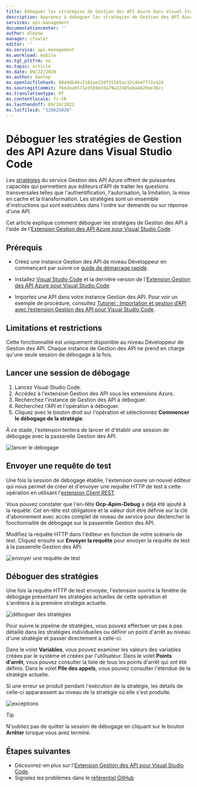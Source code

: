 ```yaml
---
title: Déboguer les stratégies de Gestion des API Azure dans Visual Studio Code | Microsoft Docs
description: Apprenez à déboguer les stratégies de Gestion des API Azure à l'aide de l'extension Visual Studio Code de Gestion des API Azure
services: api-management
documentationcenter: ''
author: dlepow
manager: cfowler
editor: ''
ms.service: api-management
ms.workload: mobile
ms.tgt_pltfrm: na
ms.topic: article
ms.date: 09/22/2020
ms.author: danlep
ms.openlocfilehash: 884ddb46c2182ae22df555b5ac32c4b4ff72c424
ms.sourcegitcommit: f6e2ea5571e35b9ed3a79a22485eba4d20ae36cc
ms.translationtype: HT
ms.contentlocale: fr-FR
ms.lasthandoff: 09/24/2021
ms.locfileid: "128625826"
---
```

# <a name="debug-azure-api-management-policies-in-visual-studio-code"></a>Déboguer les stratégies de Gestion des API Azure dans Visual Studio Code

Les [stratégies](api-management-policies.md) du service Gestion des API Azure offrent de puissantes capacités qui permettent aux éditeurs d'API de traiter les questions transversales telles que l'authentification, l'autorisation, la limitation, la mise en cache et la transformation. Les stratégies sont un ensemble d'instructions qui sont exécutées dans l'ordre sur demande ou sur réponse d'une API. 

Cet article explique comment déboguer les stratégies de Gestion des API à l'aide de l'[Extension Gestion des API Azure pour Visual Studio Code](https://marketplace.visualstudio.com/items?itemName=ms-azuretools.vscode-apimanagement). 

## <a name="prerequisites"></a>Prérequis

* Créez une instance Gestion des API de niveau Développeur en commençant par suivre ce [guide de démarrage rapide](get-started-create-service-instance.md).

* Installez [Visual Studio Code](https://code.visualstudio.com/) et la dernière version de l'[Extension Gestion des API Azure pour Visual Studio Code](https://marketplace.visualstudio.com/items?itemName=ms-azuretools.vscode-apimanagement). 

* Importez une API dans votre instance Gestion des API. Pour voir un exemple de procédure, consultez [Tutoriel : Importation et gestion d’API avec l’extension Gestion des API pour Visual Studio Code](visual-studio-code-tutorial.md).

## <a name="restrictions-and-limitations"></a>Limitations et restrictions

Cette fonctionnalité est uniquement disponible au niveau Développeur de Gestion des API. Chaque instance de Gestion des API ne prend en charge qu'une seule session de débogage à la fois.

## <a name="initiate-a-debugging-session"></a>Lancer une session de débogage

1. Lancez Visual Studio Code.
2. Accédez à l'extension Gestion des API sous les extensions Azure.
3. Recherchez l'instance de Gestion des API à déboguer.
4. Recherchez l'API et l'opération à déboguer.
5. Cliquez avec le bouton droit sur l'opération et sélectionnez **Commencer le débogage de la stratégie**.

À ce stade, l'extension tentera de lancer et d'établir une session de débogage avec la passerelle Gestion des API.

![lancer le débogage](media/api-management-debug-policies/initiate-debugging-session.png)

## <a name="send-a-test-request"></a>Envoyer une requête de test
Une fois la session de débogage établie, l'extension ouvre un nouvel éditeur qui nous permet de créer et d'envoyer une requête HTTP de test à cette opération en utilisant l'[extension Client REST](https://marketplace.visualstudio.com/items?itemName=humao.rest-client).

Vous pouvez constater que l'en-tête **Ocp-Apim-Debug** a déjà été ajouté à la requête. Cet en-tête est obligatoire et la valeur doit être définie sur la clé d'abonnement avec accès complet de niveau de service pour déclencher la fonctionnalité de débogage sur la passerelle Gestion des API.

Modifiez la requête HTTP dans l'éditeur en fonction de votre scénario de test. Cliquez ensuite sur **Envoyer la requête** pour envoyer la requête de test à la passerelle Gestion des API.

![envoyer une requête de test](media/api-management-debug-policies/rest-client.png)

## <a name="debug-policies"></a>Déboguer des stratégies
Une fois la requête HTTP de test envoyée, l'extension ouvrira la fenêtre de débogage présentant les stratégies actuelles de cette opération et s'arrêtera à la première stratégie actuelle. 

![déboguer des stratégies](media/api-management-debug-policies/main-window.png)

Pour suivre le pipeline de stratégies, vous pouvez effectuer un pas à pas détaillé dans les stratégies individuelles ou définir un point d'arrêt au niveau d'une stratégie et passer directement à celle-ci. 

Dans le volet **Variables**, vous pouvez examiner les valeurs des variables créées par le système et créées par l'utilisateur. Dans le volet **Points d'arrêt**, vous pouvez consulter la liste de tous les points d'arrêt qui ont été définis. Dans le volet **Pile des appels**, vous pouvez consulter l'étendue de la stratégie actuelle. 

Si une erreur se produit pendant l'exécution de la stratégie, les détails de celle-ci apparaissent au niveau de la stratégie où elle s'est produite. 

![exceptions](media/api-management-debug-policies/exception.png)

> [!TIP]
> N'oubliez pas de quitter la session de débogage en cliquant sur le bouton **Arrêter** lorsque vous avez terminé.


## <a name="next-steps"></a>Étapes suivantes

+ Découvrez-en plus sur l'[Extension Gestion des API pour Visual Studio Code](https://marketplace.visualstudio.com/items?itemName=ms-azuretools.vscode-apimanagement). 
+ Signalez les problèmes dans le [référentiel GitHub](https://github.com/Microsoft/vscode-apimanagement)


